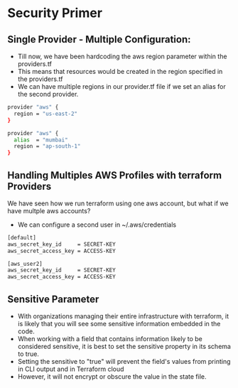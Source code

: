 # Security Primer

## Single Provider - Multiple Configuration:
- Till now, we have been hardcoding the aws region parameter within the providers.tf
- This means that resources would be created in the region specified in the providers.tf
- We can have multiple regions in our provider.tf file if we set an alias for the second provider.

```sh
provider "aws" {
  region = "us-east-2"
}

provider "aws" {
  alias  = "mumbai"
  region = "ap-south-1"
}
```

## Handling Multiples AWS Profiles with terraform Providers
We have seen how we run terraform using one aws account, but what if we have multple aws accounts?

- We can configure a second user in ~/.aws/credentials
```sh
[default]
aws_secret_key_id     = SECRET-KEY
aws_secret_access_key = ACCESS-KEY

[aws_user2]
aws_secret_key_id     = SECRET-KEY
aws_secret_access_key = ACCESS-KEY
```

## Sensitive Parameter

- With organizations managing their entire infrastructure with terraform, it is likely that you will see some sensitive information embedded in the code.
- When working with a field that contains information likely to be considered sensitive, it is best to set the sensitive property in its schema to true.
- Setting the sensitive to "true" will prevent the field's values from printing in CLI output and in Terraform cloud
- However, it will not encrypt or obscure the value in the state file.
